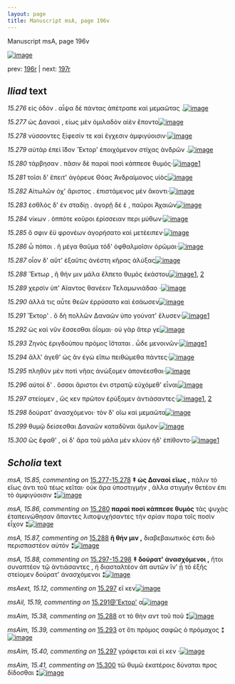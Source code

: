 ```yaml
---
layout: page
title: Manuscript msA, page 196v
---
```


Manuscript msA, page 196v

[![image](http://www.homermultitext.org/iipsrv?OBJ=IIP,1.0&FIF=/project/homer/pyramidal/deepzoom/hmt/vaimg/2017a/VA196VN_0698.tif&WID=100&CVT=JPEG)](http://www.homermultitext.org/ict2/?urn=urn:cite2:hmt:vaimg.2017a:VA196VN_0698)

prev:  [196r](../196r/) | next:  [197r](../197r/)

## *Iliad* text

*15.276* <a id="15.276"/> εἰς ὁδόν . αἶψα δὲ πάντας ἀπέτραπε καὶ μεμαῶτας .[![image](http://www.homermultitext.org/iipsrv?OBJ=IIP,1.0&FIF=/project/homer/pyramidal/deepzoom/hmt/vaimg/2017a/VA196VN_0698.tif&RGN=0.494,0.2066,0.435,0.0293&WID=1000&CVT=JPEG)](http://www.homermultitext.org/ict2/?urn=urn:cite2:hmt:vaimg.2017a:VA196VN_0698@0.494,0.2066,0.435,0.0293)

*15.277* <a id="15.277"/> ὡς Δαναοὶ , είως μὲν ὁμιλαδὸν αἰὲν ἕποντο[![image](http://www.homermultitext.org/iipsrv?OBJ=IIP,1.0&FIF=/project/homer/pyramidal/deepzoom/hmt/vaimg/2017a/VA196VN_0698.tif&RGN=0.495,0.2299,0.36,0.0263&WID=1000&CVT=JPEG)](http://www.homermultitext.org/ict2/?urn=urn:cite2:hmt:vaimg.2017a:VA196VN_0698@0.495,0.2299,0.36,0.0263)

*15.278* <a id="15.278"/> νύσσοντες ξίφεσίν τε καὶ ἔγχεσιν ἀμφιγύοισιν·[![image](http://www.homermultitext.org/iipsrv?OBJ=IIP,1.0&FIF=/project/homer/pyramidal/deepzoom/hmt/vaimg/2017a/VA196VN_0698.tif&RGN=0.499,0.2464,0.38,0.0263&WID=1000&CVT=JPEG)](http://www.homermultitext.org/ict2/?urn=urn:cite2:hmt:vaimg.2017a:VA196VN_0698@0.499,0.2464,0.38,0.0263)

*15.279* <a id="15.279"/> αὐτὰρ ἐπεὶ ἴ̈δον Ἕκτορ' ἐποιχόμενον στίχας ἀνδρῶν .[![image](http://www.homermultitext.org/iipsrv?OBJ=IIP,1.0&FIF=/project/homer/pyramidal/deepzoom/hmt/vaimg/2017a/VA196VN_0698.tif&RGN=0.497,0.2645,0.429,0.0301&WID=1000&CVT=JPEG)](http://www.homermultitext.org/ict2/?urn=urn:cite2:hmt:vaimg.2017a:VA196VN_0698@0.497,0.2645,0.429,0.0301)

*15.280* <a id="15.280"/> τάρβησαν . πᾶσιν δὲ παραὶ ποσὶ κάππεσε θυμός·[![image](http://www.homermultitext.org/iipsrv?OBJ=IIP,1.0&FIF=/project/homer/pyramidal/deepzoom/hmt/vaimg/2017a/VA196VN_0698.tif&RGN=0.496,0.2855,0.414,0.0278&WID=1000&CVT=JPEG)](http://www.homermultitext.org/ict2/?urn=urn:cite2:hmt:vaimg.2017a:VA196VN_0698@0.496,0.2855,0.414,0.0278)[1](#msA_15.86)

*15.281* <a id="15.281"/> τοῖσι δ' ἔπειτ' ἀγόρευε Θόας Ἀνδραίμονος υἱὸς[![image](http://www.homermultitext.org/iipsrv?OBJ=IIP,1.0&FIF=/project/homer/pyramidal/deepzoom/hmt/vaimg/2017a/VA196VN_0698.tif&RGN=0.496,0.3028,0.408,0.0278&WID=1000&CVT=JPEG)](http://www.homermultitext.org/ict2/?urn=urn:cite2:hmt:vaimg.2017a:VA196VN_0698@0.496,0.3028,0.408,0.0278)

*15.282* <a id="15.282"/> Αἰτωλῶν όχ' ἄριστος . ἐπιστάμενος μὲν ἄκοντι·[![image](http://www.homermultitext.org/iipsrv?OBJ=IIP,1.0&FIF=/project/homer/pyramidal/deepzoom/hmt/vaimg/2017a/VA196VN_0698.tif&RGN=0.496,0.3231,0.418,0.0278&WID=1000&CVT=JPEG)](http://www.homermultitext.org/ict2/?urn=urn:cite2:hmt:vaimg.2017a:VA196VN_0698@0.496,0.3231,0.418,0.0278)

*15.283* <a id="15.283"/> ἐσθλὸς δ' ἐν σταδίῃ . ἀγορῇ δέ ἑ , παῦροι Ἀχαιῶν[![image](http://www.homermultitext.org/iipsrv?OBJ=IIP,1.0&FIF=/project/homer/pyramidal/deepzoom/hmt/vaimg/2017a/VA196VN_0698.tif&RGN=0.495,0.3403,0.418,0.0278&WID=1000&CVT=JPEG)](http://www.homermultitext.org/ict2/?urn=urn:cite2:hmt:vaimg.2017a:VA196VN_0698@0.495,0.3403,0.418,0.0278)

*15.284* <a id="15.284"/> νίκων . ὁππότε κοῦροι ἐρίσσειαν περι μύθων·[![image](http://www.homermultitext.org/iipsrv?OBJ=IIP,1.0&FIF=/project/homer/pyramidal/deepzoom/hmt/vaimg/2017a/VA196VN_0698.tif&RGN=0.495,0.3614,0.418,0.0278&WID=1000&CVT=JPEG)](http://www.homermultitext.org/ict2/?urn=urn:cite2:hmt:vaimg.2017a:VA196VN_0698@0.495,0.3614,0.418,0.0278)

*15.285* <a id="15.285"/> ὅ σφιν ἔϋ φρονέων ἀγορήσατο καὶ μετέειπεν·[![image](http://www.homermultitext.org/iipsrv?OBJ=IIP,1.0&FIF=/project/homer/pyramidal/deepzoom/hmt/vaimg/2017a/VA196VN_0698.tif&RGN=0.495,0.3772,0.418,0.0278&WID=1000&CVT=JPEG)](http://www.homermultitext.org/ict2/?urn=urn:cite2:hmt:vaimg.2017a:VA196VN_0698@0.495,0.3772,0.418,0.0278)

*15.286* <a id="15.286"/> ὦ πόποι . ῆ μέγα θαῦμα τόδ' ὀφθαλμοῖσιν ὁρῶμαι·[![image](http://www.homermultitext.org/iipsrv?OBJ=IIP,1.0&FIF=/project/homer/pyramidal/deepzoom/hmt/vaimg/2017a/VA196VN_0698.tif&RGN=0.494,0.3952,0.437,0.0278&WID=1000&CVT=JPEG)](http://www.homermultitext.org/ict2/?urn=urn:cite2:hmt:vaimg.2017a:VA196VN_0698@0.494,0.3952,0.437,0.0278)

*15.287* <a id="15.287"/> οἷον δ' αὒτ' ἐξαῦτις ἀνέστη κῆρας ἀλύξας[![image](http://www.homermultitext.org/iipsrv?OBJ=IIP,1.0&FIF=/project/homer/pyramidal/deepzoom/hmt/vaimg/2017a/VA196VN_0698.tif&RGN=0.494,0.414,0.4,0.0331&WID=1000&CVT=JPEG)](http://www.homermultitext.org/ict2/?urn=urn:cite2:hmt:vaimg.2017a:VA196VN_0698@0.494,0.414,0.4,0.0331)

*15.288* <a id="15.288"/> Ἕκτωρ , ῆ θήν μιν μάλα ἔλπετο θυμὸς ἑκάστου[![image](http://www.homermultitext.org/iipsrv?OBJ=IIP,1.0&FIF=/project/homer/pyramidal/deepzoom/hmt/vaimg/2017a/VA196VN_0698.tif&RGN=0.497,0.432,0.409,0.0331&WID=1000&CVT=JPEG)](http://www.homermultitext.org/ict2/?urn=urn:cite2:hmt:vaimg.2017a:VA196VN_0698@0.497,0.432,0.409,0.0331)[1](#msAim_15.38), [2](#msA_15.87)

*15.289* <a id="15.289"/> χερσὶν ὑπ' Αἴαντος θανέειν Τελαμωνιάδαο ·[![image](http://www.homermultitext.org/iipsrv?OBJ=IIP,1.0&FIF=/project/homer/pyramidal/deepzoom/hmt/vaimg/2017a/VA196VN_0698.tif&RGN=0.497,0.432,0.409,0.0331&WID=1000&CVT=JPEG)](http://www.homermultitext.org/ict2/?urn=urn:cite2:hmt:vaimg.2017a:VA196VN_0698@0.497,0.432,0.409,0.0331)

*15.290* <a id="15.290"/> ἀλλά τις αὖτε θεῶν ἐρρύσατο καὶ ἐσάωσεν[![image](http://www.homermultitext.org/iipsrv?OBJ=IIP,1.0&FIF=/project/homer/pyramidal/deepzoom/hmt/vaimg/2017a/VA196VN_0698.tif&RGN=0.496,0.4696,0.397,0.0285&WID=1000&CVT=JPEG)](http://www.homermultitext.org/ict2/?urn=urn:cite2:hmt:vaimg.2017a:VA196VN_0698@0.496,0.4696,0.397,0.0285)

*15.291* <a id="15.291"/> Ἕκτορ' . ὃ δὴ πολλῶν Δαναῶν ὑπο γούνατ' ἔλυσεν·[![image](http://www.homermultitext.org/iipsrv?OBJ=IIP,1.0&FIF=/project/homer/pyramidal/deepzoom/hmt/vaimg/2017a/VA196VN_0698.tif&RGN=0.497,0.4914,0.415,0.0285&WID=1000&CVT=JPEG)](http://www.homermultitext.org/ict2/?urn=urn:cite2:hmt:vaimg.2017a:VA196VN_0698@0.497,0.4914,0.415,0.0285)[1](#msAil_15.19)

*15.292* <a id="15.292"/> ὡς καὶ νῦν ἔσσεσθαι ὀΐομαι· οὐ γὰρ ἄτερ γε[![image](http://www.homermultitext.org/iipsrv?OBJ=IIP,1.0&FIF=/project/homer/pyramidal/deepzoom/hmt/vaimg/2017a/VA196VN_0698.tif&RGN=0.499,0.5094,0.415,0.0285&WID=1000&CVT=JPEG)](http://www.homermultitext.org/ict2/?urn=urn:cite2:hmt:vaimg.2017a:VA196VN_0698@0.499,0.5094,0.415,0.0285)

*15.293* <a id="15.293"/> Ζηνὸς ἐριγδούπου πρόμος ἵ̈σταται . ὧδε μενοινῶν·[![image](http://www.homermultitext.org/iipsrv?OBJ=IIP,1.0&FIF=/project/homer/pyramidal/deepzoom/hmt/vaimg/2017a/VA196VN_0698.tif&RGN=0.496,0.5267,0.426,0.0285&WID=1000&CVT=JPEG)](http://www.homermultitext.org/ict2/?urn=urn:cite2:hmt:vaimg.2017a:VA196VN_0698@0.496,0.5267,0.426,0.0285)[1](#msAim_15.39)

*15.294* <a id="15.294"/> ἂλλ' άγεθ' ὡς ἂν ἐγὼ εἴπω πειθώμεθα πάντες·[![image](http://www.homermultitext.org/iipsrv?OBJ=IIP,1.0&FIF=/project/homer/pyramidal/deepzoom/hmt/vaimg/2017a/VA196VN_0698.tif&RGN=0.495,0.5432,0.409,0.0285&WID=1000&CVT=JPEG)](http://www.homermultitext.org/ict2/?urn=urn:cite2:hmt:vaimg.2017a:VA196VN_0698@0.495,0.5432,0.409,0.0285)

*15.295* <a id="15.295"/> πληθὺν μὲν ποτὶ νῆας ἀνώξομεν ἀπονέεσθαι·[![image](http://www.homermultitext.org/iipsrv?OBJ=IIP,1.0&FIF=/project/homer/pyramidal/deepzoom/hmt/vaimg/2017a/VA196VN_0698.tif&RGN=0.496,0.565,0.432,0.0285&WID=1000&CVT=JPEG)](http://www.homermultitext.org/ict2/?urn=urn:cite2:hmt:vaimg.2017a:VA196VN_0698@0.496,0.565,0.432,0.0285)

*15.296* <a id="15.296"/> αὐτοὶ δ' . ὅσσοι ἄριστοι ἐνι στρατῷ εὐχόμεθ' εἶναι[![image](http://www.homermultitext.org/iipsrv?OBJ=IIP,1.0&FIF=/project/homer/pyramidal/deepzoom/hmt/vaimg/2017a/VA196VN_0698.tif&RGN=0.499,0.5845,0.424,0.0263&WID=1000&CVT=JPEG)](http://www.homermultitext.org/ict2/?urn=urn:cite2:hmt:vaimg.2017a:VA196VN_0698@0.499,0.5845,0.424,0.0263)

*15.297* <a id="15.297"/> στείομεν , ὥς κεν πρῶτον ἐρύξομεν ἀντιάσαντες·[![image](http://www.homermultitext.org/iipsrv?OBJ=IIP,1.0&FIF=/project/homer/pyramidal/deepzoom/hmt/vaimg/2017a/VA196VN_0698.tif&RGN=0.501,0.6041,0.424,0.0263&WID=1000&CVT=JPEG)](http://www.homermultitext.org/ict2/?urn=urn:cite2:hmt:vaimg.2017a:VA196VN_0698@0.501,0.6041,0.424,0.0263)[1](#msAim_15.40), [2](#msAext_15.12)

*15.298* <a id="15.298"/> δούρατ' ἀνασχόμενοι· τὸν δ' οἴω καὶ μεμαῶτα[![image](http://www.homermultitext.org/iipsrv?OBJ=IIP,1.0&FIF=/project/homer/pyramidal/deepzoom/hmt/vaimg/2017a/VA196VN_0698.tif&RGN=0.497,0.6213,0.424,0.0263&WID=1000&CVT=JPEG)](http://www.homermultitext.org/ict2/?urn=urn:cite2:hmt:vaimg.2017a:VA196VN_0698@0.497,0.6213,0.424,0.0263)

*15.299* <a id="15.299"/> θυμῷ δείσεσθαι Δαναῶν καταδῦναι ὅμιλον·[![image](http://www.homermultitext.org/iipsrv?OBJ=IIP,1.0&FIF=/project/homer/pyramidal/deepzoom/hmt/vaimg/2017a/VA196VN_0698.tif&RGN=0.499,0.6424,0.411,0.0248&WID=1000&CVT=JPEG)](http://www.homermultitext.org/ict2/?urn=urn:cite2:hmt:vaimg.2017a:VA196VN_0698@0.499,0.6424,0.411,0.0248)

*15.300* <a id="15.300"/> ὣς ἔφαθ' , οἱ δ' ἄρα τοῦ μάλα μὲν κλύον ἠδ' ἐπίθοντο·[![image](http://www.homermultitext.org/iipsrv?OBJ=IIP,1.0&FIF=/project/homer/pyramidal/deepzoom/hmt/vaimg/2017a/VA196VN_0698.tif&RGN=0.49,0.6612,0.447,0.0248&WID=1000&CVT=JPEG)](http://www.homermultitext.org/ict2/?urn=urn:cite2:hmt:vaimg.2017a:VA196VN_0698@0.49,0.6612,0.447,0.0248)[1](#msAim_15.41)

## *Scholia* text

*msA, 15.85, commenting on* [15.277-15.278](#15.277-15.278)  <a id="msA_15.85"/> **‡ ὡς Δαναοὶ εἵως ,** πάλιν τὸ εἵως ἀντι τοῦ τέως κεῖται· οὐκ ἄρα ὑποστιγμήν , ἀλλα στιγμὴν θετέον ἐπι τὸ ἀμφιγύοισιν ⁑[![image](http://www.homermultitext.org/iipsrv?OBJ=IIP,1.0&FIF=/project/homer/pyramidal/deepzoom/hmt/vaimg/2017a/VA196VN_0698.tif&RGN=0.243,0.2254,0.206,0.0481&WID=1000&CVT=JPEG)](http://www.homermultitext.org/ict2/?urn=urn:cite2:hmt:vaimg.2017a:VA196VN_0698@0.243,0.2254,0.206,0.0481)

*msA, 15.86, commenting on* [15.280](#15.280)  <a id="msA_15.86"/> **παραὶ ποσὶ κάππεσε θυμὸς** τὰς ψυχὰς ἐταπεινώθησαν ἅπαντες λιποψυχήσαντες τὴν σρίαν παρα τοῖς ποσὶν εἶχον ⁑[![image](http://www.homermultitext.org/iipsrv?OBJ=IIP,1.0&FIF=/project/homer/pyramidal/deepzoom/hmt/vaimg/2017a/VA196VN_0698.tif&RGN=0.232,0.2637,0.22,0.0481&WID=1000&CVT=JPEG)](http://www.homermultitext.org/ict2/?urn=urn:cite2:hmt:vaimg.2017a:VA196VN_0698@0.232,0.2637,0.22,0.0481)

*msA, 15.87, commenting on* [15.288](#15.288)  <a id="msA_15.87"/> **ῆ θήν μιν ,** διαβεβαιωτικός ἐστι διὸ περισπαστέον αὐτόν ⁑[![image](http://www.homermultitext.org/iipsrv?OBJ=IIP,1.0&FIF=/project/homer/pyramidal/deepzoom/hmt/vaimg/2017a/VA196VN_0698.tif&RGN=0.239,0.4282,0.193,0.0406&WID=1000&CVT=JPEG)](http://www.homermultitext.org/ict2/?urn=urn:cite2:hmt:vaimg.2017a:VA196VN_0698@0.239,0.4282,0.193,0.0406)

*msA, 15.88, commenting on* [15.297-15.298](#15.297-15.298)  <a id="msA_15.88"/> **‡ δούρατ' ἀνασχόμενοι ,** ἤτοι συναπτέον τῷ ἀντιάσαντες , ἠ διασταλτέον ἀπ αυτῶν ἵν' ᾖ τὸ ἑξῆς στείομεν δούρατ' ἀνασχόμενοι ⁑[![image](http://www.homermultitext.org/iipsrv?OBJ=IIP,1.0&FIF=/project/homer/pyramidal/deepzoom/hmt/vaimg/2017a/VA196VN_0698.tif&RGN=0.239,0.692,0.651,0.0316&WID=1000&CVT=JPEG)](http://www.homermultitext.org/ict2/?urn=urn:cite2:hmt:vaimg.2017a:VA196VN_0698@0.239,0.692,0.651,0.0316)

*msAext, 15.12, commenting on* [15.297](#15.297)  <a id="msAext_15.12"/> εἴ κεν[![image](http://www.homermultitext.org/iipsrv?OBJ=IIP,1.0&FIF=/project/homer/pyramidal/deepzoom/hmt/vaimg/2017a/VA196VN_0698.tif&RGN=0.142,0.6026,0.036,0.0225&WID=1000&CVT=JPEG)](http://www.homermultitext.org/ict2/?urn=urn:cite2:hmt:vaimg.2017a:VA196VN_0698@0.142,0.6026,0.036,0.0225)

*msAil, 15.19, commenting on* [15.291@Ἕκτορ'](#15.291@Ἕκτορ')  <a id="msAil_15.19"/> α[![image](http://www.homermultitext.org/iipsrv?OBJ=IIP,1.0&FIF=/project/homer/pyramidal/deepzoom/hmt/vaimg/2017a/VA196VN_0698.tif&RGN=0.549,0.4899,0.016,0.012&WID=1000&CVT=JPEG)](http://www.homermultitext.org/ict2/?urn=urn:cite2:hmt:vaimg.2017a:VA196VN_0698@0.549,0.4899,0.016,0.012)

*msAim, 15.38, commenting on* [15.288](#15.288)  <a id="msAim_15.38"/> οτ τὸ θὴν αντ τοῦ ποῦ ⁑[![image](http://www.homermultitext.org/iipsrv?OBJ=IIP,1.0&FIF=/project/homer/pyramidal/deepzoom/hmt/vaimg/2017a/VA196VN_0698.tif&RGN=0.434,0.4418,0.066,0.0255&WID=1000&CVT=JPEG)](http://www.homermultitext.org/ict2/?urn=urn:cite2:hmt:vaimg.2017a:VA196VN_0698@0.434,0.4418,0.066,0.0255)

*msAim, 15.39, commenting on* [15.293](#15.293)  <a id="msAim_15.39"/> οτ ὅτι πρόμος σαφῶς ὁ πρόμαχος ⁑[![image](http://www.homermultitext.org/iipsrv?OBJ=IIP,1.0&FIF=/project/homer/pyramidal/deepzoom/hmt/vaimg/2017a/VA196VN_0698.tif&RGN=0.432,0.5297,0.07,0.027&WID=1000&CVT=JPEG)](http://www.homermultitext.org/ict2/?urn=urn:cite2:hmt:vaimg.2017a:VA196VN_0698@0.432,0.5297,0.07,0.027)

*msAim, 15.40, commenting on* [15.297](#15.297)  <a id="msAim_15.40"/> γράφεται καὶ εί κεν ·[![image](http://www.homermultitext.org/iipsrv?OBJ=IIP,1.0&FIF=/project/homer/pyramidal/deepzoom/hmt/vaimg/2017a/VA196VN_0698.tif&RGN=0.436,0.6063,0.064,0.0248&WID=1000&CVT=JPEG)](http://www.homermultitext.org/ict2/?urn=urn:cite2:hmt:vaimg.2017a:VA196VN_0698@0.436,0.6063,0.064,0.0248)

*msAim, 15.41, commenting on* [15.300](#15.300)  <a id="msAim_15.41"/> τῶ θυμῶ ἑκατέροις δύναται προς δίδοσθαι ⁑[![image](http://www.homermultitext.org/iipsrv?OBJ=IIP,1.0&FIF=/project/homer/pyramidal/deepzoom/hmt/vaimg/2017a/VA196VN_0698.tif&RGN=0.439,0.6439,0.069,0.0406&WID=1000&CVT=JPEG)](http://www.homermultitext.org/ict2/?urn=urn:cite2:hmt:vaimg.2017a:VA196VN_0698@0.439,0.6439,0.069,0.0406)